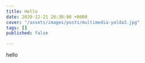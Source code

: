 ```yaml
---
title: Hello
date: 2020-12-21 20:30:00 +0000
cover: "/assets/images/posts/multimedia-yalda3.jpg"
tags: []
published: false

---
```

hello